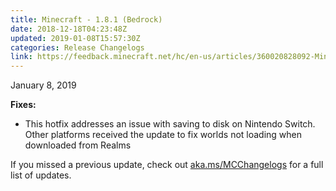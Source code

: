```yaml
---
title: Minecraft - 1.8.1 (Bedrock)
date: 2018-12-18T04:23:48Z
updated: 2019-01-08T15:57:30Z
categories: Release Changelogs
link: https://feedback.minecraft.net/hc/en-us/articles/360020828092-Minecraft-1-8-1-Bedrock-
---
```


January 8, 2019

**Fixes:**

- This hotfix addresses an issue with saving to disk on Nintendo Switch. Other platforms received the update to fix worlds not loading when downloaded from Realms

If you missed a previous update, check out [aka.ms/MCChangelogs](https://aka.ms/MCChangelogs) for a full list of updates.
